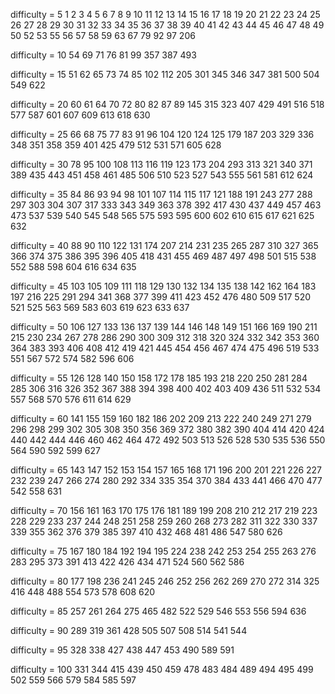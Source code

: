 difficulty =  5
1 2 3 4 5 6 7 8 9 10 11 12 13 14 15 16 17 18 19 20 21 22 23 24 25 26 27 28 29 30 31 32 33 34 35 36 37 38 39 40 41 42 43 44 45 46 47 48 49 50 52 53 55 56 57 58 59 63 67 79 92 97 206 

difficulty =  10
54 69 71 76 81 99 357 387 493 

difficulty =  15
51 62 65 73 74 85 102 112 205 301 345 346 347 381 500 504 549 622 

difficulty =  20
60 61 64 70 72 80 82 87 89 145 315 323 407 429 491 516 518 577 587 601 607 609 613 618 630 

difficulty =  25
66 68 75 77 83 91 96 104 120 124 125 179 187 203 329 336 348 351 358 359 401 425 479 512 531 571 605 628 

difficulty =  30
78 95 100 108 113 116 119 123 173 204 293 313 321 340 371 389 435 443 451 458 461 485 506 510 523 527 543 555 561 581 612 624 

difficulty =  35
84 86 93 94 98 101 107 114 115 117 121 188 191 243 277 288 297 303 304 307 317 333 343 349 363 378 392 417 430 437 449 457 463 473 537 539 540 545 548 565 575 593 595 600 602 610 615 617 621 625 632 

difficulty =  40
88 90 110 122 131 174 207 214 231 235 265 287 310 327 365 366 374 375 386 395 396 405 418 431 455 469 487 497 498 501 515 538 552 588 598 604 616 634 635 

difficulty =  45
103 105 109 111 118 129 130 132 134 135 138 142 162 164 183 197 216 225 291 294 341 368 377 399 411 423 452 476 480 509 517 520 521 525 563 569 583 603 619 623 633 637 

difficulty =  50
106 127 133 136 137 139 144 146 148 149 151 166 169 190 211 215 230 234 267 278 286 290 300 309 312 318 320 324 332 342 353 360 364 383 393 406 408 412 419 421 445 454 456 467 474 475 496 519 533 551 567 572 574 582 596 606 

difficulty =  55
126 128 140 150 158 172 178 185 193 218 220 250 281 284 285 306 316 326 352 367 388 394 398 400 402 403 409 436 511 532 534 557 568 570 576 611 614 629 

difficulty =  60
141 155 159 160 182 186 202 209 213 222 240 249 271 279 296 298 299 302 305 308 350 356 369 372 380 382 390 404 414 420 424 440 442 444 446 460 462 464 472 492 503 513 526 528 530 535 536 550 564 590 592 599 627 

difficulty =  65
143 147 152 153 154 157 165 168 171 196 200 201 221 226 227 232 239 247 266 274 280 292 334 335 354 370 384 433 441 466 470 477 542 558 631 

difficulty =  70
156 161 163 170 175 176 181 189 199 208 210 212 217 219 223 228 229 233 237 244 248 251 258 259 260 268 273 282 311 322 330 337 339 355 362 376 379 385 397 410 432 468 481 486 547 580 626 

difficulty =  75
167 180 184 192 194 195 224 238 242 253 254 255 263 276 283 295 373 391 413 422 426 434 471 524 560 562 586 

difficulty =  80
177 198 236 241 245 246 252 256 262 269 270 272 314 325 416 448 488 554 573 578 608 620 

difficulty =  85
257 261 264 275 465 482 522 529 546 553 556 594 636 

difficulty =  90
289 319 361 428 505 507 508 514 541 544 

difficulty =  95
328 338 427 438 447 453 490 589 591 

difficulty =  100
331 344 415 439 450 459 478 483 484 489 494 495 499 502 559 566 579 584 585 597 